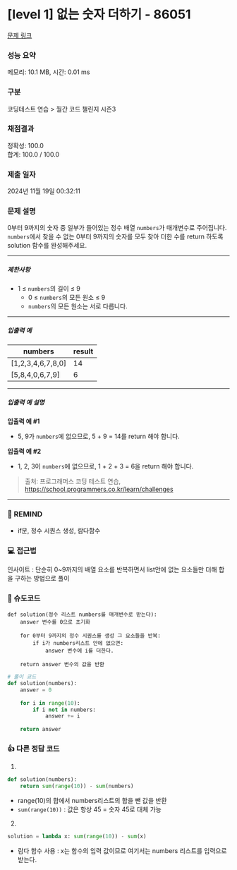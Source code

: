 # [level 1] 없는 숫자 더하기 - 86051 

[문제 링크](https://school.programmers.co.kr/learn/courses/30/lessons/86051) 

### 성능 요약

메모리: 10.1 MB, 시간: 0.01 ms

### 구분

코딩테스트 연습 > 월간 코드 챌린지 시즌3

### 채점결과

정확성: 100.0<br/>합계: 100.0 / 100.0

### 제출 일자

2024년 11월 19일 00:32:11

### 문제 설명

<p>0부터 9까지의 숫자 중 일부가 들어있는 정수 배열 <code>numbers</code>가 매개변수로 주어집니다. <code>numbers</code>에서 찾을 수 없는 0부터 9까지의 숫자를 모두 찾아 더한 수를 return 하도록 solution 함수를 완성해주세요.</p>

<hr>

<h5>제한사항</h5>

<ul>
<li>1 ≤ <code>numbers</code>의 길이 ≤ 9

<ul>
<li>0 ≤ <code>numbers</code>의 모든 원소 ≤ 9</li>
<li><code>numbers</code>의 모든 원소는 서로 다릅니다.</li>
</ul></li>
</ul>

<hr>

<h5>입출력 예</h5>
<table class="table">
        <thead><tr>
<th>numbers</th>
<th>result</th>
</tr>
</thead>
        <tbody><tr>
<td>[1,2,3,4,6,7,8,0]</td>
<td>14</td>
</tr>
<tr>
<td>[5,8,4,0,6,7,9]</td>
<td>6</td>
</tr>
</tbody>
      </table>
<hr>

<h5>입출력 예 설명</h5>

<p><strong>입출력 예 #1</strong></p>

<ul>
<li>5, 9가 <code>numbers</code>에 없으므로, 5 + 9 = 14를 return 해야 합니다.</li>
</ul>

<p><strong>입출력 예 #2</strong></p>

<ul>
<li>1, 2, 3이 <code>numbers</code>에 없으므로, 1 + 2 + 3 = 6을 return 해야 합니다.</li>
</ul>


> 출처: 프로그래머스 코딩 테스트 연습, https://school.programmers.co.kr/learn/challenges
---
### 🤔 REMIND
- if문, 정수 시퀀스 생성, 람다함수

### 💻 접근법
인사이트 : 단순히 0~9까지의 배열 요소를 반복하면서 list안에 없는 요소들만 더해 합을 구하는 방법으로 풀이

### 📝 슈도코드
```
def solution(정수 리스트 numbers를 매개변수로 받는다):
    answer 변수를 0으로 초기화

    for 0부터 9까지의 정수 시퀀스를 생성 그 요소들을 반복:
        if i가 numbers리스트 안에 없으면:
            answer 변수에 i를 더한다.

    return answer 변수의 값을 반환
```
```python
# 풀이 코드
def solution(numbers):
    answer = 0
    
    for i in range(10):
        if i not in numbers:
            answer += i
    
    return answer
```

### 👍 다른 정답 코드
1.
```python
def solution(numbers):
    return sum(range(10)) - sum(numbers)
```
- range(10)의 합에서 numbers리스트의 합을 뺀 값을 반환
- `sum(range(10))` : 값은 항상 45 = 숫자 45로 대체 가능
2.
```python
solution = lambda x: sum(range(10)) - sum(x)
```
- 람다 함수 사용 : x는 함수의 입력 값이므로 여기서는 numbers 리스트를 입력으로 받는다.
